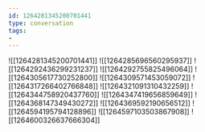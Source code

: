 ```yaml
---
id: 1264281345200701441
type: conversation
tags:
- 
---
```

![[1264281345200701441]]
![[1264285696560295937]]
![[1264292436299231237]]
![[1264292755825496064]]
![[1264305617730252800]]
![[1264309571453059072]]
![[1264317266402766848]]
![[1264321091310432259]]
![[1264344758920437760]]
![[1264347419656859649]]
![[1264368147349430272]]
![[1264369592190656512]]
![[1264594195794128896]]
![[1264597103503867908]]
![[1264600326637666304]]

